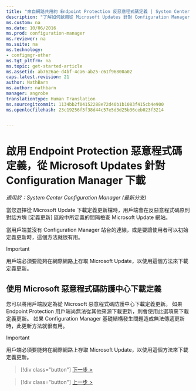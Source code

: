```yaml
---
title: "來自網路共用的 Endpoint Protection 反惡意程式碼定義 | System Center Configuration Manager"
description: "了解如何啟用從 Microsoft Updates 針對 Configuration Manager 下載 Endpoint Protection 惡意程式碼定義。"
ms.custom: na
ms.date: 10/06/2016
ms.prod: configuration-manager
ms.reviewer: na
ms.suite: na
ms.technology:
- configmgr-other
ms.tgt_pltfrm: na
ms.topic: get-started-article
ms.assetid: ab7626ae-d4bf-4ca6-ab25-c61f96800a02
caps.latest.revision: 21
author: NathBarn
ms.author: nathbarn
manager: angrobe
translationtype: Human Translation
ms.sourcegitcommit: 1134bb2f04152288e72d40b1b1083f415cb4e900
ms.openlocfilehash: 23c19256f3f38d44c57e5d3d25b36ceb023f3214


---
```


# <a name="enable-endpoint-protection-malware-definitions-to-download-from-microsoft-updates-for-configuration-manager"></a>啟用 Endpoint Protection 惡意程式碼定義，從 Microsoft Updates 針對 Configuration Manager 下載

*適用於：System Center Configuration Manager (最新分支)*


 當您選擇從 Microsoft Update 下載定義更新檔時，用戶端會在反惡意程式碼原則對話方塊 [定義更新]  區段中所定義的間隔檢查 Microsoft Update 網站。

 當用戶端並沒有 Configuration Manager 站台的連線，或是要讓使用者可以初始定義更新時，這個方法就很有用。

> [!IMPORTANT]
>  用戶端必須要能夠在網際網路上存取 Microsoft Update，以使用這個方法來下載定義更新。

## <a name="using-the-microsoft-malware-protection-center-to-download-definitions"></a>使用 Microsoft 惡意程式碼防護中心下載定義
 您可以將用戶端設定為從 Microsoft 惡意程式碼防護中心下載定義更新。 如果 Endpoint Protection 用戶端尚無法從其他來源下載更新，則會使用此選項來下載定義更新。 如果 Configuration Manager 基礎結構發生問題造成無法傳遞更新時，此更新方法就很有用。

> [!IMPORTANT]
>  用戶端必須要能夠在網際網路上存取 Microsoft Update，以使用這個方法來下載定義更新。


> [!div class="button"]
[下一步 >](endpoint-antimalware-policies.md)

> [!div class="button"]
[上一步 >](endpoint-configure-alerts.md)



<!--HONumber=Nov16_HO1-->


